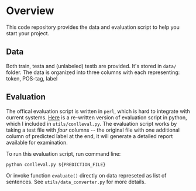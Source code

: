 # Overview

This code repository provides the data  and evaluation script to help you start your project.

## Data

Both train, testa and (unlabeled) testb are provided. It's stored in `data/` folder. The data is organized into three columns with each representing: token, POS-tag, label

## Evaluation

The offical evaluation script is written in `perl`, which is hard to integrate with current systems. [Here](https://github.com/spyysalo/conlleval.py) is a re-written version of evaluation script in python, which I included in `utils/conlleval.py`. The evaluation script works by taking a test file with *four* columns -- the original file with one additional column of predicted label at the end, it will generate a detailed report available for examination. 

To run this evaluation script, run command line:

`python conlleval.py ${PREDICTION_FILE}`

Or invoke function `evaluate()` directly on data represeted as list of sentences. See `utils/data_converter.py` for more details.
